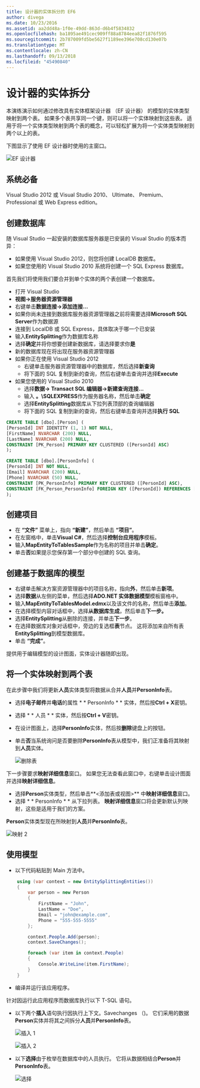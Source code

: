 ```yaml
---
title: 设计器的实体拆分的 EF6
author: divega
ms.date: 10/23/2016
ms.assetid: aa2dd48a-1f0e-49dd-863d-d6b4f5834832
ms.openlocfilehash: ba1895ae491cec909ff88a8784eea82f1876f595
ms.sourcegitcommit: 2b787009fd5be5627f1189ee396e708cd130e07b
ms.translationtype: MT
ms.contentlocale: zh-CN
ms.lasthandoff: 09/13/2018
ms.locfileid: "45490840"
---
```

# <a name="designer-entity-splitting"></a>设计器的实体拆分
本演练演示如何通过修改具有实体框架设计器 （EF 设计器） 的模型的实体类型映射到两个表。 如果多个表共享同一个键，则可以将一个实体映射到这些表。 适用于将一个实体类型映射到两个表的概念，可以轻松扩展为将一个实体类型映射到两个以上的表。

下图显示了使用 EF 设计器时使用的主窗口。

![EF 设计器](~/ef6/media/efdesigner.png)

## <a name="prerequisites"></a>系统必备

Visual Studio 2012 或 Visual Studio 2010、 Ultimate、 Premium、 Professional 或 Web Express edition。

## <a name="create-the-database"></a>创建数据库

随 Visual Studio 一起安装的数据库服务器是已安装的 Visual Studio 的版本而异：

-   如果使用 Visual Studio 2012，则您将创建 LocalDB 数据库。
-   如果您使用的 Visual Studio 2010 系统将创建一个 SQL Express 数据库。

首先我们将使用我们要合并到单个实体的两个表创建一个数据库。

-   打开 Visual Studio
-   **视图-&gt;服务器资源管理器**
-   右键单击**数据连接-&gt;添加连接...**
-   如果你尚未连接到数据库服务器资源管理器之前将需要选择**Microsoft SQL Server**作为数据源
-   连接到 LocalDB 或 SQL Express，具体取决于哪一个已安装
-   输入**EntitySplitting**作为数据库名称
-   选择**确定**并将你想要创建新数据库，请选择要求你**是**
-   新的数据库现在将出现在服务器资源管理器
-   如果你正在使用 Visual Studio 2012
    -   右键单击服务器资源管理器中的数据库，然后选择**新查询**
    -   将下面的 SQL 复制到新的查询，然后右键单击查询并选择**Execute**
-   如果您使用的 Visual Studio 2010
    -   选择**数据-&gt; Transact SQL 编辑器-&gt;新建查询连接...**
    -   输入 **。\\SQLEXPRESS**作为服务器名称，然后单击**确定**
    -   选择**EntitySplitting**数据库从下拉列表顶部的查询编辑器
    -   将下面的 SQL 复制到新的查询，然后右键单击查询并选择**执行 SQL**

``` SQL
CREATE TABLE [dbo].[Person] (
[PersonId] INT IDENTITY (1, 1) NOT NULL,
[FirstName] NVARCHAR (200) NULL,
[LastName] NVARCHAR (200) NULL,
CONSTRAINT [PK_Person] PRIMARY KEY CLUSTERED ([PersonId] ASC)
);

CREATE TABLE [dbo].[PersonInfo] (
[PersonId] INT NOT NULL,
[Email] NVARCHAR (200) NULL,
[Phone] NVARCHAR (50) NULL,
CONSTRAINT [PK_PersonInfo] PRIMARY KEY CLUSTERED ([PersonId] ASC),
CONSTRAINT [FK_Person_PersonInfo] FOREIGN KEY ([PersonId]) REFERENCES [dbo].[Person] ([PersonId]) ON DELETE CASCADE
);
```

## <a name="create-the-project"></a>创建项目

-   在 **“文件”** 菜单上，指向 **“新建”**，然后单击 **“项目”**。
-   在左窗格中，单击**Visual C\#**，然后选择**控制台应用程序**模板。
-   输入**MapEntityToTablesSample**作为名称的项目并单击**确定**。
-   单击**否**如果提示您保存第一个部分中创建的 SQL 查询。

## <a name="create-a-model-based-on-the-database"></a>创建基于数据库的模型

-   右键单击解决方案资源管理器中的项目名称，指向**外**，然后单击**新项**。
-   选择**数据**从左侧的菜单，然后选择**ADO.NET 实体数据模型**模板窗格中。
-   输入**MapEntityToTablesModel.edmx**以及该文件的名称，然后单击**添加**。
-   在选择模型内容对话框中，选择**从数据库生成**，然后单击**下一步。**
-   选择**EntitySplitting**从删除的连接，并单击**下一步**。
-   在选择数据库对象对话框中，旁边的复选框**表**节点。
    这将添加来自所有表**EntitySplitting**到模型数据库。
-   单击 **“完成”**。

提供用于编辑模型的设计图面，实体设计器随即出现。

## <a name="map-an-entity-to-two-tables"></a>将一个实体映射到两个表

在此步骤中我们将更新**人员**实体类型将数据从合并**人员**并**PersonInfo**表。

-   选择**电子邮件**并**电话**的属性 * * PersonInfo * * 实体，然后按**Ctrl + X**密钥。
-   选择 * * 人员 * * 实体，然后按**Ctrl + V**密钥。
-   在设计图面上，选择**PersonInfo**实体，然后按**删除**键盘上的按钮。
-   单击**否**当系统询问是否要删除**PersonInfo**表从模型中，我们正准备将其映射到**人员**实体。

    ![删除表](~/ef6/media/deletetables.png)

下一步骤要求**映射详细信息**窗口。 如果您无法查看此窗口中，右键单击设计图面并选择**映射详细信息**。

-   选择**Person**实体类型，然后单击**&lt;添加表或视图&gt;** 中**映射详细信息**窗口。
-   选择 * * PersonInfo * * 从下拉列表。
    **映射详细信息**窗口将会更新默认列映射，这些是适用于我们的方案。

**Person**实体类型现在所映射到**人员**并**PersonInfo**表。

![映射 2](~/ef6/media/mapping2.png)

## <a name="use-the-model"></a>使用模型

-   以下代码粘贴到 Main 方法中。

``` csharp
    using (var context = new EntitySplittingEntities())
    {
        var person = new Person
        {
            FirstName = "John",
            LastName = "Doe",
            Email = "john@example.com",
            Phone = "555-555-5555"
        };

        context.People.Add(person);
        context.SaveChanges();

        foreach (var item in context.People)
        {
            Console.WriteLine(item.FirstName);
        }
    }
```

-   编译并运行该应用程序。

针对因运行此应用程序而数据库执行以下 T-SQL 语句。 

-   以下两个**插入**语句执行因执行上下文。Savechanges （)。 它们采用的数据**Person**实体并将其之间拆分**人员**并**PersonInfo**表。

    ![插入 1](~/ef6/media/insert1.png)

    ![插入 2](~/ef6/media/insert2.png)
-   以下**选择**由于枚举在数据库中的人员执行。 它将从数据相结合**Person**并**PersonInfo**表。

    ![选择](~/ef6/media/select.png)
